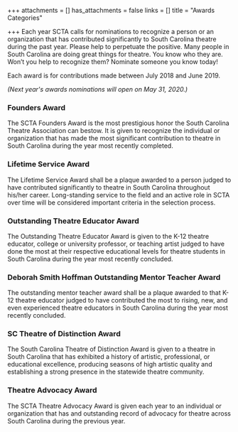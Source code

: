 +++
attachments = []
has_attachments = false
links = []
title = "Awards Categories"

+++
Each year SCTA calls for nominations to recognize a person or an organization that has contributed significantly to South Carolina theatre during the past year. Please help to perpetuate the positive. Many people in South Carolina are doing great things for theatre. You know who they are. Won’t you help to recognize them? Nominate someone you know today!

Each award is for contributions made between July 2018 and June 2019.

*(Next year's awards nominations will open on May 31, 2020.)*

### Founders Award

The SCTA Founders Award is the most prestigious honor the South Carolina Theatre Association can bestow. It is given to recognize the individual or organization that has made the most significant contribution to theatre in South Carolina during the year most recently completed.

### Lifetime Service Award

The Lifetime Service Award shall be a plaque awarded to a person judged to have contributed significantly to theatre in South Carolina throughout his/her career. Long-standing service to the field and an active role in SCTA over time will be considered important criteria in the selection process.

### Outstanding Theatre Educator Award

The Outstanding Theatre Educator Award is given to the K-12 theatre educator, college or university professor, or teaching artist judged to have done the most at their respective educational levels for theatre students in South Carolina during the year most recently concluded.

### Deborah Smith Hoffman Outstanding Mentor Teacher Award

The outstanding mentor teacher award shall be a plaque awarded to that K-12 theatre educator judged to have contributed the most to rising, new, and even experienced theatre educators in South Carolina during the year most recently concluded.

### SC Theatre of Distinction Award

The South Carolina Theatre of Distinction Award is given to a theatre in South Carolina that has exhibited a history of artistic, professional, or educational excellence, producing seasons of high artistic quality and establishing a strong presence in the statewide theatre community.

### Theatre Advocacy Award

The SCTA Theatre Advocacy Award is given each year to an individual or organization that has and outstanding record of advocacy for theatre across South Carolina during the previous year.

